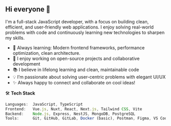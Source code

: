 ## Hi everyone 👋

I'm a full-stack JavaScript developer, with a focus on building clean, efficient, and user-friendly web applications.
I enjoy solving real-world problems with code and continuously learning new technologies to sharpen my skills.

- 🌱 Always learning: Modern frontend frameworks, performance optimization, clean architecture.
- 🚀 I enjoy working on open-source projects and collaborative development
- 📚 I believe in lifelong learning and clean, maintainable code
- 💡 I’m passionate about solving user-centric problems with elegant UI/UX
- ✨ Always happy to connect and collaborate on cool ideas!

🛠️ **Tech Stack**
```js
Languages:  JavaScript, TypeScript
Frontend:   Vue.js, Nuxt, React, Next.js, Tailwind CSS, Vite
Backend:    Node.js, Express, NestJS, MongoDB, PostgreSQL
Tools:      Git, GitHub, GitLab, Docker (basic), Postman, Figma, VS Code
```
